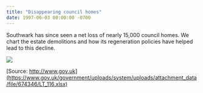 ```yaml
---
title: "Disappearing council homes"
date: 1997-06-03 00:00:00 -0700
---
```


Southwark has since seen a net loss of nearly 15,000 council homes. We chart the estate demolitions and how its regeneration policies have helped lead to this decline.

![](http://35percent.org/img/clearanceschart.png)

[Source: http://www.gov.uk](https://www.gov.uk/government/uploads/system/uploads/attachment_data/file/674346/LT_116.xlsx)
